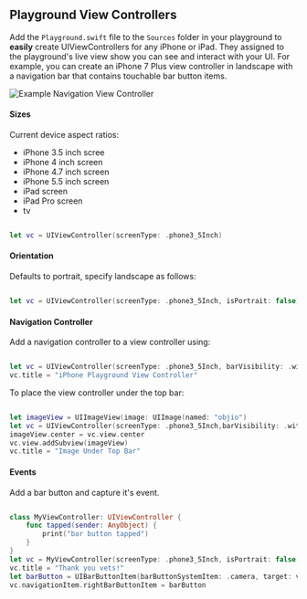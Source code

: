  
## Playground View Controllers
 
 Add the `Playground.swift` file to the `Sources` folder in your playground to **easily** create UIViewControllers for any iPhone or iPad. They assigned to the playground's live view show you can see and interact with your UI. For example, you can create an iPhone 7 Plus view controller in landscape with a navigation bar that contains touchable bar button items.
 
![Example Navigation View Controller](https://cloud.githubusercontent.com/assets/2135673/23046044/45359566-f45c-11e6-895b-928cf14d541d.png)
 
#### Sizes
 
Current device aspect ratios:
 
 - iPhone 3.5 inch scree
 - iPhone 4 inch screen
 - iPhone 4.7 inch screen
 - iPhone 5.5 inch screen
 - iPad screen
 - iPad Pro screen
 - tv
 
```swift

let vc = UIViewController(screenType: .phone3_5Inch)

```


#### Orientation
 
Defaults to portrait, specify landscape as follows:
 
```swift

let vc = UIViewController(screenType: .phone3_5Inch, isPortrait: false)

```


#### Navigation Controller
 
 Add a navigation controller to a view controller using:
 
```swift

let vc = UIViewController(screenType: .phone3_5Inch, barVisibility: .withNavigationController(isUnderTopBar: false))
vc.title = "iPhone Playground View Controller"

```


 To  place the view controller under the top bar:
 
```swift

let imageView = UIImageView(image: UIImage(named: "objio")
let vc = UIViewController(screenType: .phone3_5Inch,barVisibility: .withNavigationController(isUnderTopBar: true))
imageView.center = vc.view.center
vc.view.addSubview(imageView)
vc.title = "Image Under Top Bar"

```



#### Events
 
 Add a bar button and capture it's event.
 
```swift

class MyViewController: UIViewController {
    func tapped(sender: AnyObject) {
        print("bar button tapped")
    }
}
let vc = MyViewController(screenType: .phone3_5Inch, isPortrait: false, barVisibility: .withNavigationController(isUnderTopBar: false))
vc.title = "Thank you vets!"
let barButton = UIBarButtonItem(barButtonSystemItem: .camera, target: vc, action: #selector(vc.tapped(sender:)))
vc.navigationItem.rightBarButtonItem = barButton

```


